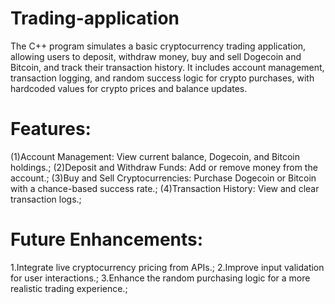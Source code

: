 # Trading-application
The C++ program simulates a basic cryptocurrency trading application, allowing users to deposit, withdraw money, buy and sell Dogecoin and Bitcoin, and track their transaction history. It includes account management, transaction logging, and random success logic for crypto purchases, with hardcoded values for crypto prices and balance updates.

# Features:
(1)Account Management: View current balance, Dogecoin, and Bitcoin holdings.;
(2)Deposit and Withdraw Funds: Add or remove money from the account.;
(3)Buy and Sell Cryptocurrencies: Purchase Dogecoin or Bitcoin with a chance-based success rate.;
(4)Transaction History: View and clear transaction logs.;

# Future Enhancements:
1.Integrate live cryptocurrency pricing from APIs.;
2.Improve input validation for user interactions.;
3.Enhance the random purchasing logic for a more realistic trading experience.;
